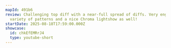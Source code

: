 ```yaml
---
mapId: 491b6
review: Challenging top diff with a near-full spread of diffs. Very engaging
  variety of patterns and a nice Chroma lightshow as well!
startDate: 2025-08-18T17:59:00.000Z
showcase:
  id: chkEfEMRrJ4
  type: youtube-short
---
```

